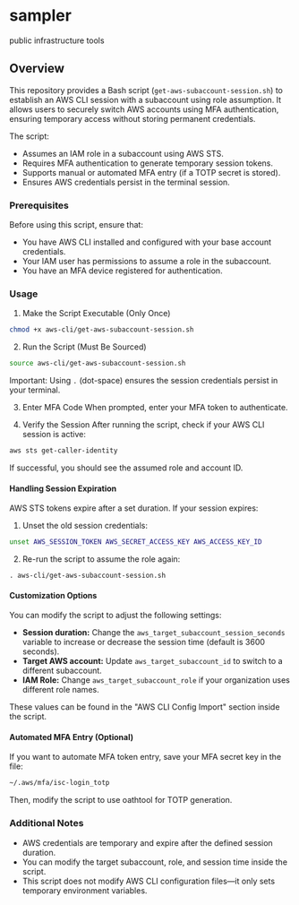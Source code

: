 # sampler
public infrastructure tools


## Overview

This repository provides a Bash script 
(`get-aws-subaccount-session.sh`) to establish 
an AWS CLI session with a subaccount using 
role assumption. It allows users to securely 
switch AWS accounts using MFA authentication, 
ensuring temporary access without storing 
permanent credentials.

The script:
* Assumes an IAM role in a subaccount using 
AWS STS.
* Requires MFA authentication to generate 
temporary session tokens.
* Supports manual or automated MFA entry 
(if a TOTP secret is stored).
* Ensures AWS credentials persist in the 
terminal session.

### Prerequisites

Before using this script, ensure that:
* You have AWS CLI installed and configured 
with your base account credentials.
* Your IAM user has permissions to assume 
a role in the subaccount.
* You have an MFA device registered for 
authentication.

### Usage
1. Make the Script Executable (Only Once)
```bash
chmod +x aws-cli/get-aws-subaccount-session.sh
```
2. Run the Script (Must Be Sourced)
```bash
source aws-cli/get-aws-subaccount-session.sh
```
Important: Using `.` (dot-space) ensures 
the session credentials persist in your terminal.

3. Enter MFA Code
When prompted, enter your MFA token to 
authenticate.

4. Verify the Session
After running the script, check if your AWS 
CLI session is active:
```bash
aws sts get-caller-identity
```
If successful, you should see the assumed
role and account ID.

#### Handling Session Expiration

AWS STS tokens expire after a set duration. 
If your session expires:
1. Unset the old session credentials:
```bash
unset AWS_SESSION_TOKEN AWS_SECRET_ACCESS_KEY AWS_ACCESS_KEY_ID
```
2. Re-run the script to assume the role again:
```
. aws-cli/get-aws-subaccount-session.sh
```
#### Customization Options

You can modify the script to adjust the 
following settings:

* **Session duration:** Change the `aws_target_subaccount_session_seconds` variable 
to increase or decrease the session time 
(default is 3600 seconds).
* **Target AWS account:** Update 
`aws_target_subaccount_id` to switch to a 
different subaccount.
* **IAM Role:** Change `aws_target_subaccount_role` 
if your organization uses different role names.

These values can be found in the "AWS CLI Config Import" section inside the script.

#### Automated MFA Entry (Optional)

If you want to automate MFA token entry, save 
your MFA secret key in the file:
```bash
~/.aws/mfa/isc-login_totp
```
Then, modify the script to use oathtool for 
TOTP generation.

### Additional Notes
* AWS credentials are temporary and expire 
after the defined session duration.
* You can modify the target subaccount, role,
and session time inside the script.
* This script does not modify AWS CLI 
configuration files—it only sets temporary 
environment variables.
